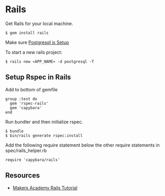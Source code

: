 # Rails

Get Rails for your local machine.

```
$ gem install rails
```

Make sure [Postgresql is Setup](https://github.com/olmesm/ubuntu-manual/blob/master/ubuntu/postgresql.md)

To start a new rails project:

```
$ rails new «APP_NAME» -d postgresql -T
```

## Setup Rspec in Rails

Add to bottom of gemfile

```
group :test do
  gem 'rspec-rails'
  gem 'capybara'
end
```

Run bundler and then initialize rspec.

```
$ bundle
$ bin/rails generate rspec:install
```

Add the following require statement below the other require statements in spec/rails_helper.rb

```
require 'capybara/rails'
```


## Resources

* [Makers Academy Rails Tutorial](https://github.com/makersacademy/course/blob/master/rails/yelp_v1/1_getting_started.md)
